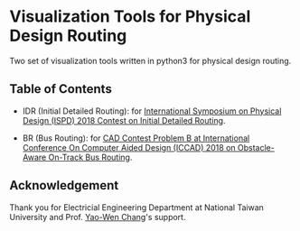 # Visualization Tools for Physical Design Routing
Two set of visualization tools written in python3 for physical design routing.

## Table of Contents

- IDR (Initial Detailed Routing): for [International Symposium on Physical Design (ISPD) 2018 Contest on Initial Detailed Routing](http://www.ispd.cc/contests/18/index.html).

- BR (Bus Routing): for [CAD Contest Problem B at International Conference On Computer Aided Design (ICCAD) 2018 on Obstacle-Aware On-Track Bus Routing](http://iccad-contest.org/2018/index.html).

## Acknowledgement
Thank you for Electricial Engineering Department at National Taiwan University and Prof. [Yao-Wen Chang](http://cc.ee.ntu.edu.tw/~ywchang/)'s support.
